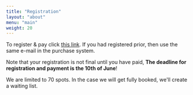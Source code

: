 ```yaml
---
title: "Registration"
layout: "about"
menu: "main"
weight: 20
---
```


To register & pay click [this link](http://shop.dtu.dk/en/Product%20Repositories/Master/Institutter/Compute/OnlineRessourcer/Optimization%20in%20Image%20Analysis%20Summer%20School%202018.aspx). If you had registered prior, then use the same e-mail in the purchase system.

Note that your registration is not final until you have paid, **The deadline for registration and payment is the 10th of June**!

We are limited to 70 spots. In the case we will get fully booked, we'll create a waiting list.

